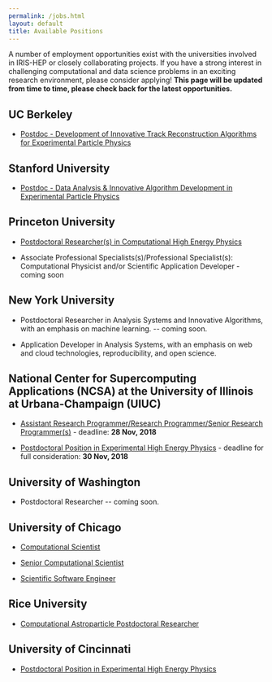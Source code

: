 ```yaml
---
permalink: /jobs.html
layout: default
title: Available Positions
---
```


 A number of employment opportunities exist with the universities involved in IRIS-HEP or closely collaborating projects. If you have a strong interest in challenging computational and data science problems in an exciting research environment, please consider applying! **This page will be updated from time to time, please check back for the latest opportunities.**

## UC Berkeley
  * [Postdoc - Development of Innovative Track Reconstruction Algorithms for Experimental Particle Physics](http://inspirehep.net/record/1694661)

## Stanford University

  * [Postdoc - Data Analysis & Innovative Algorithm Development in Experimental Particle Physics](https://academicjobsonline.org/ajo/jobs/12036)

## Princeton University

  * [Postdoctoral Researcher(s) in Computational High Energy Physics](https://puwebp.princeton.edu/AcadHire/apply/application.xhtml?listingId=9181)

  * Associate Professional Specialists(s)/Professional Specialist(s): Computational Physicist and/or Scientific Application Developer - coming soon

## New York University

   * Postdoctoral Researcher in Analysis Systems and Innovative Algorithms, with an emphasis on machine learning. -- coming soon.

   * Application Developer in Analysis Systems, with an emphasis on web and cloud technologies, reproducibility, and open science.

## National Center for Supercomputing Applications (NCSA) at the University of Illinois at Urbana-Champaign (UIUC)

  * [Assistant Research Programmer/Research Programmer/Senior Research Programmer(s)](https://jobs.illinois.edu/academic-job-board/job-details?jobID=93366) - deadline: **28 Nov, 2018**

  * [Postdoctoral Position in Experimental High Energy Physics](/assets/pdf/20181025_Illinois_postdoc_ad.pdf) - deadline for full consideration: **30 Nov, 2018**

## University of Washington

  * Postdoctoral Researcher -- coming soon.

## University of Chicago

  * [Computational Scientist](https://uchicago.wd5.myworkdayjobs.com/en-US/External/job/Hyde-Park-Campus/Computational-Scientist_JR03087?source=JobTarget&utm_source=JobTarget&utm_medium=Inside+Higher+Ed&utm_campaign=Computational+Scientist+(JR03087)&_jtochash=XlQGPnizKrLLsqmEt52lA&_jtocprof=4z7cZ9jq5JKKGnm55fE6krJqAiZYLAC8)

  * [Senior Computational Scientist](https://uchicago.wd5.myworkdayjobs.com/en-US/External/job/Hyde-Park-Campus/Senior-Computational-Scientist_JR03135?source=JobTarget&utm_source=JobTarget&utm_medium=Inside+Higher+Ed&utm_campaign=Computational+Scientist+(JR03087)&_jtochash=XlQGPnizKrLLsqmEt52lA&_jtocprof=4z7cZ9jq5JKKGnm55fE6krJqAiZYLAC8)
  
  * [Scientific Software Engineer](https://uchicago.wd5.myworkdayjobs.com/en-US/External/job/Hyde-Park-Campus/Scientific-Software-Engineer_JR03232)

## Rice University

  * [Computational Astroparticle Postdoctoral Researcher](http://jobs.rice.edu/postings/17084)

## University of Cincinnati

  * [Postdoctoral Position in Experimental High Energy Physics](/assets/pdf/20181019-Cincinnati-postdoc.pdf)
